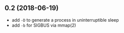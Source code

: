 ## 0.2 (2018-06-19)

- add `-D` to generate a process in uninterruptible sleep
- add `-b` for SIGBUS via mmap(2)
